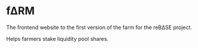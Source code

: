 # f∆RM

The frontend website to the first version of the farm for the reB∆SE project.

Helps farmers stake liquidity pool shares.
